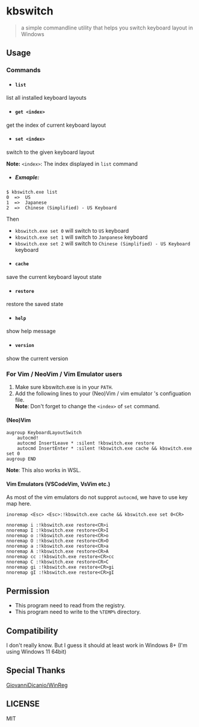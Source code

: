﻿# kbswitch

> a simple commandline utility that helps you switch keyboard layout in Windows

## Usage

### Commands

- #### `list`

list all installed keyboard layouts

- #### `get <index>`

get the index of current keyboard layout

- #### `set <index>`

switch to the given keyboard layout  

**Note:** `<index>`: The index displayed in `list` command

* ##### Exmaple:
```
$ kbswitch.exe list
0  =>  US
1  =>  Japanese
2  =>  Chinese (Simplified) - US Keyboard
```
Then
* `kbswitch.exe set 0` will switch to `US` keyboard
* `kbswitch.exe set 1` will switch to `Janpanese` keyboard
* `kbswitch.exe set 2` will switch to `Chinese (Simplified) - US Keyboard` keyboard

- #### `cache`

save the current keyboard layout state

- #### `restore`

restore the saved state

- #### `help`

show help message

- #### `version`

show the current version


### For Vim / NeoVim / Vim Emulator users

1. Make sure kbswitch.exe is in your `PATH`.
2. Add the following lines to your (Neo)Vim / vim emulator 's configuation file.  
**Note**: Don't forget to change the `<index>` of `set` command.

#### (Neo)Vim

```vim
augroup KeyboardLayoutSwitch
    autocmd!
    autocmd InsertLeave * :silent !kbswitch.exe restore
    autocmd InsertEnter * :silent !kbswitch.exe cache && kbswitch.exe set 0
augroup END
```

**Note**: This also works in WSL.

#### Vim Emulators (VSCodeVim, VsVim etc.)

As most of the vim emulators do not supprot `autocmd`, we have to use key map here.
```vim
inoremap <Esc> <Esc>:!kbswitch.exe cache && kbswitch.exe set 0<CR>

nnoremap i :!kbswitch.exe restore<CR>i
nnoremap I :!kbswitch.exe restore<CR>I
nnoremap o :!kbswitch.exe restore<CR>o
nnoremap O :!kbswitch.exe restore<CR>O
nnoremap a :!kbswitch.exe restore<CR>a
nnoremap A :!kbswitch.exe restore<CR>A
nnoremap cc :!kbswitch.exe restore<CR>cc
nnoremap C :!kbswitch.exe restore<CR>C
nnoremap gi :!kbswitch.exe restore<CR>gi
nnoremap gI :!kbswitch.exe restore<CR>gI
```

## Permission

- This program need to read from the registry.
- This program need to write to the `%TEMP%` directory.

## Compatibility

I don't really know. But I guess it should at least work in Windows 8+ (I'm using Windows 11 64bit)

## Special Thanks

[GiovanniDicanio/WinReg](https://github.com/GiovanniDicanio/WinReg)

## LICENSE

MIT
